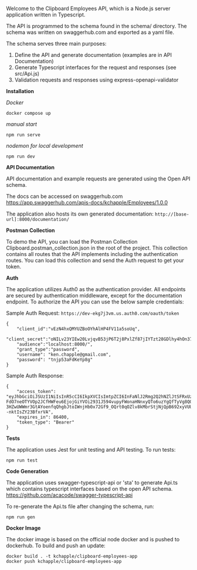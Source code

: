 Welcome to the Clipboard Employees API, which is a Node.js server application written in Typescript. 

The API is programmed to the schema found in the schema/ directory. The schema was written on swaggerhub.com and 
exported as a yaml file.

The schema serves three main purposes:
1. Define the API and generate documentation (examples are in API Documentation)
2. Generate Typescript interfaces for the request and responses (see src/Api.js)
3. Validation requests and responses using express-openapi-validator

**Installation**

*Docker*

`docker compose up`

*manual start*

`npm run serve`

*nodemon for local development*

`npm run dev`

**API Documentation**

API documentation and example requests are generated using the Open API schema.

The docs can be accessed on swaggerhub.com
https://app.swaggerhub.com/apis-docs/kchapple/Employees/1.0.0

The application also hosts its own generated documentation:
`http://[base-url]:8000/documentation/`

**Postman Collection**

To demo the API, you can load the Postman Collection Clipboard.postman_collection.json
in the root of the project. This collection contains all routes that the API implements including
the authentication routes. You can load this collection and send the Auth request to get your 
token.

**Auth**

The application utilizes Auth0 as the authentication provider. All endpoints are secured
by authentication middleware, except for the documentation endpoint. To authorize the API
you can use the below sample credentials:

Sample Auth Request: `https://dev-ekg7j3vm.us.auth0.com/oauth/token`

```
{
    "client_id":"vEzN4hxQMYUZBoOYhAlHP4FV11a5soUq",
    "client_secret":"oNILv23YIEw20LvjqvB53jP6T2j8PxlZf87jIYTzt28GDlhy4hOn37dJFIEtxBUD",
    "audience":"localhost:8000/",
    "grant_type":"password",
    "username": "ken.chapple@gmail.com",
    "password": "tnjp53aFdKeYp8g"
}
```

Sample Auth Response:
```
{
    "access_token": "eyJhbGciOiJSUzI1NiIsInR5cCI6IkpXVCIsImtpZCI6InFaNlJ2Rmg2Q2hNZlJtSFRxUzJhbyJ9.eyJpc3MiOiJodHRwczovL2Rldi1la2c3ajN2bS51cy5hdXRoMC5jb20vIiwic3ViIjoiYXV0aDB8NjJjYTMxZmJlMzhhMTE0ZDAxY2MwOWJhIiwiYXVkIjoibG9jYWxob3N0OjgwMDAvIiwiaWF0IjoxNjU3NDY4MjM5LCJleHAiOjE2NTc1NTQ2MzksImF6cCI6InZFek40aHhRTVlVWkJvT1loQWxIUDRGVjExYTVzb1VxIiwiZ3R5IjoicGFzc3dvcmQiLCJwZXJtaXNzaW9ucyI6W119.oAZOwRm__kRJ3WuMNtaWS7Jymn1oTaQ0INX3K-FdO7neOTYVOp2JCfHWFeu6EjojGiYVOi2931J594vupyFWonaHNnxyQTo6uzYgQfTyVg8QOtmloY0qI8osLiZrWT5IKmgFPtDmaSHztjgtEEq4wgnnfQib4ZYFiBrBsZYQsmH8IFc5wuHizOY9XQGhaM5oSTevFJHxzspi_wOnAvGFxp23-3HZwUWWmr3GtAYoenfqQhgbJtoIWnjHb0x72Gf9_OQrt0qOZlv8kMbrStjNjQpB692xyVUUWAYRnbJRU2FqcMuPn8OqmSz5y3NP27Sv9wV6k--nktIsZY23BfxrVA",
    "expires_in": 86400,
    "token_type": "Bearer"
}
```

**Tests**

The application uses Jest for unit testing and API testing. To run tests:

`npm run test`

**Code Generation**

The application uses swagger-typescript-api or 'sta' to generate Api.ts which contains
typescript interfaces based on the open API schema. https://github.com/acacode/swagger-typescript-api

To re-generate the Api.ts file after changing the schema, run:

`npm run gen`

**Docker Image**

The docker image is based on the official node docker and is pushed to dockerhub. To build and
push an update:
```
docker build . -t kchapple/clipboard-employees-app
docker push kchapple/clipboard-employees-app
```
